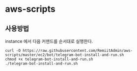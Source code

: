 # aws-scripts

## 사용방법

instance 에서 다음 커맨드를 순서대로 실행한다.

```shell
curl -O https://raw.githubusercontent.com/RemiitAdmin/aws-scripts/master/ec2/bot/telegram-bot-install-and-run.sh
chmod +x telegram-bot-install-and-run.sh
./telegram-bot-install-and-run.sh
```
